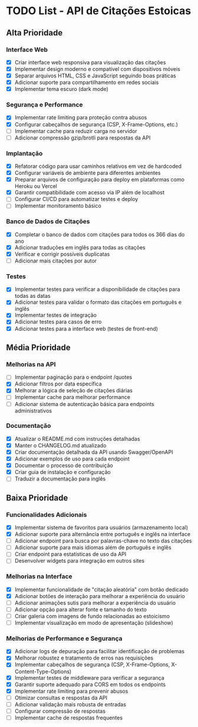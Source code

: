 # TODO List - API de Citações Estoicas

## Alta Prioridade

### Interface Web

- [x] Criar interface web responsiva para visualização das citações
- [x] Implementar design moderno e compatível com dispositivos móveis
- [x] Separar arquivos HTML, CSS e JavaScript seguindo boas práticas
- [x] Adicionar suporte para compartilhamento em redes sociais
- [x] Implementar tema escuro (dark mode)

### Segurança e Performance

- [x] Implementar rate limiting para proteção contra abusos
- [x] Configurar cabeçalhos de segurança (CSP, X-Frame-Options, etc.)
- [ ] Implementar cache para reduzir carga no servidor
- [ ] Adicionar compressão gzip/brotli para respostas da API

### Implantação

- [x] Refatorar código para usar caminhos relativos em vez de hardcoded
- [x] Configurar variáveis de ambiente para diferentes ambientes
- [x] Preparar arquivos de configuração para deploy em plataformas como Heroku ou Vercel
- [x] Garantir compatibilidade com acesso via IP além de localhost
- [ ] Configurar CI/CD para automatizar testes e deploy
- [ ] Implementar monitoramento básico

### Banco de Dados de Citações

- [x] Completar o banco de dados com citações para todos os 366 dias do ano
- [x] Adicionar traduções em inglês para todas as citações
- [x] Verificar e corrigir possíveis duplicatas
- [ ] Adicionar mais citações por autor

### Testes

- [x] Implementar testes para verificar a disponibilidade de citações para todas as datas
- [x] Adicionar testes para validar o formato das citações em português e inglês
- [x] Implementar testes de integração
- [x] Adicionar testes para casos de erro
- [x] Adicionar testes para a interface web (testes de front-end)

## Média Prioridade

### Melhorias na API

- [ ] Implementar paginação para o endpoint /quotes
- [x] Adicionar filtros por data específica
- [x] Melhorar a lógica de seleção de citações diárias
- [ ] Implementar cache para melhorar performance
- [ ] Adicionar sistema de autenticação básica para endpoints administrativos

### Documentação

- [x] Atualizar o README.md com instruções detalhadas
- [x] Manter o CHANGELOG.md atualizado
- [x] Criar documentação detalhada da API usando Swagger/OpenAPI
- [x] Adicionar exemplos de uso para cada endpoint
- [x] Documentar o processo de contribuição
- [x] Criar guia de instalação e configuração
- [ ] Traduzir a documentação para inglês

## Baixa Prioridade

### Funcionalidades Adicionais

- [x] Implementar sistema de favoritos para usuários (armazenamento local)
- [x] Adicionar suporte para alternância entre português e inglês na interface
- [ ] Adicionar endpoint para busca por palavras-chave no texto das citações
- [ ] Adicionar suporte para mais idiomas além de português e inglês
- [ ] Criar endpoint para estatísticas de uso da API
- [ ] Desenvolver widgets para integração em outros sites

### Melhorias na Interface

- [x] Implementar funcionalidade de "citação aleatória" com botão dedicado
- [x] Adicionar botões de interação para melhorar a experiência do usuário
- [ ] Adicionar animações sutis para melhorar a experiência do usuário
- [ ] Adicionar opção para alterar fonte e tamanho do texto
- [ ] Criar galeria com imagens de fundo relacionadas ao estoicismo
- [ ] Implementar visualização em modo de apresentação (slideshow)

### Melhorias de Performance e Segurança

- [x] Adicionar logs de depuração para facilitar identificação de problemas
- [x] Melhorar robustez e tratamento de erros nas requisições
- [x] Implementar cabeçalhos de segurança (CSP, X-Frame-Options, X-Content-Type-Options)
- [x] Implementar testes de middleware para verificar a segurança
- [x] Garantir suporte adequado para CORS em todos os endpoints
- [x] Implementar rate limiting para prevenir abusos
- [ ] Otimizar consultas e respostas da API
- [ ] Adicionar validação mais robusta de entradas
- [ ] Configurar compressão de respostas
- [ ] Implementar cache de respostas frequentes
